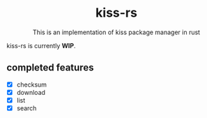<div align="center">
    <h1>kiss-rs</h1>
    <p>This is an implementation of kiss package manager in rust</p>
</div>

kiss-rs is currently **WIP**.

## completed features
- [X] checksum
- [X] download
- [X] list
- [X] search
